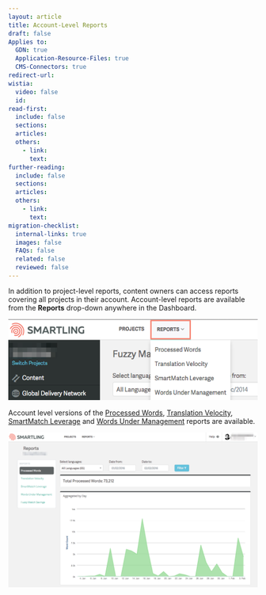 ```yaml
---
layout: article
title: Account-Level Reports
draft: false
Applies to:
  GDN: true
  Application-Resource-Files: true
  CMS-Connectors: true
redirect-url:
wistia:
  video: false
  id:
read-first:
  include: false
  sections:
  articles:
  others:
    - link:
      text:
further-reading:
  include: false
  sections:
  articles:
  others:
    - link:
      text:
migration-checklist:
  internal-links: true
  images: false
  FAQs: false
  related: false
  reviewed: false
---
```



In addition to project-level reports, content owners can access reports covering all projects in their account. Account-level reports are available from the **Reports** drop-down anywhere in the Dashboard.

![](/uploads/versions/account-level-reports---x----593-193x---.png)

Account level versions of the [Processed Words](/support/articles/processed-word-report/), [Translation Velocity](/support/articles/translation-velocity-report/), [SmartMatch Leverage](/support/articles/smartmatch-leverage-report/) and [Words Under Management](/support/articles/words-under-management/) reports are available.

![](/uploads/versions/account-level-reports2---x----1261-785x---.png)